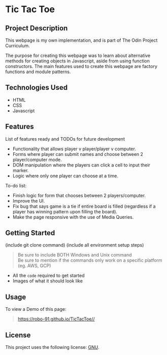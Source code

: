 


# Tic Tac Toe

## Project Description

This webpage is my own implementation, and is part of The Odin Project Curriculum.

The purpose for creating this webpage was to learn about alternative methods for creating objects in Javascript, aside from using function constructors. The main features used to create this webpage are factory functions and module patterns.

## Technologies Used

* HTML
* CSS
* Javascript

## Features

List of features ready and TODOs for future development
* Functionality that allows player v player/player v computer.
* Forms where player can submit names and choose between 2 player/computer mode.
* DOM manipulation where the players can click a cell to input their marker.
* Logic where only one player can choose at a time.

To-do list:
* Finish logic for form that chooses between 2 players/computer.
* Improve the UI.
* Fix bug that says game is a tie if entire board is filled (regardless if a player has winning pattern upon filling the board).
* Make the page responsive with the use of Media Queries.

## Getting Started
   
(include git clone command)
(include all environment setup steps)

> Be sure to include BOTH Windows and Unix command  
> Be sure to mention if the commands only work on a specific platform (eg. AWS, GCP)

- All the `code` required to get started
- Images of what it should look like

## Usage

To view a Demo of this page: 

> https://robo-91.github.io/TicTacToe//

## License

This project uses the following license: [GNU](https://www.gnu.org/licenses/gpl-3.0.en.html).
